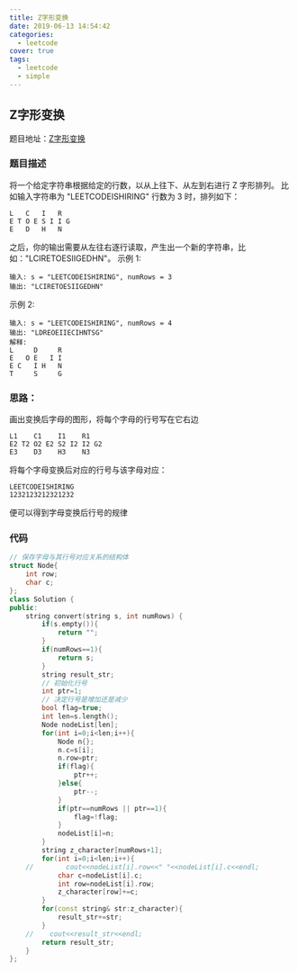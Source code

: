 ```yaml
---
title: Z字形变换
date: 2019-06-13 14:54:42
categories:
  - leetcode
cover: true
tags:
  - leetcode
  - simple
---
```

## Z字形变换

题目地址：[Z字形变换](https://leetcode-cn.com/problems/zigzag-conversion/)

### 题目描述
将一个给定字符串根据给定的行数，以从上往下、从左到右进行 Z 字形排列。
比如输入字符串为 "LEETCODEISHIRING" 行数为 3 时，排列如下：
```
L   C   I   R
E T O E S I I G
E   D   H   N
```
之后，你的输出需要从左往右逐行读取，产生出一个新的字符串，比如："LCIRETOESIIGEDHN"。
示例 1:
```
输入: s = "LEETCODEISHIRING", numRows = 3
输出: "LCIRETOESIIGEDHN"
```

示例 2:
```
输入: s = "LEETCODEISHIRING", numRows = 4
输出: "LDREOEIIECIHNTSG"
解释:
L     D     R
E   O E   I I
E C   I H   N
T     S     G
```

### 思路：

画出变换后字母的图形，将每个字母的行号写在它右边
```
L1    C1    I1    R1
E2 T2 O2 E2 S2 I2 I2 G2
E3    D3    H3    N3
```

将每个字母变换后对应的行号与该字母对应：
```
LEETCODEISHIRING
1232123212321232
```
便可以得到字母变换后行号的规律

### 代码
```cpp
// 保存字母与其行号对应关系的结构体
struct Node{
    int row;
    char c;
};
class Solution {
public:
    string convert(string s, int numRows) {
        if(s.empty()){
            return "";
        }
        if(numRows==1){
            return s;
        }
        string result_str;
        // 初始化行号
        int ptr=1;
        // 决定行号是增加还是减少
        bool flag=true;
        int len=s.length();
        Node nodeList[len];
        for(int i=0;i<len;i++){
            Node n{};
            n.c=s[i];
            n.row=ptr;
            if(flag){
                ptr++;
            }else{
                ptr--;
            }
            if(ptr==numRows || ptr==1){
                flag=!flag;
            }
            nodeList[i]=n;
        }
        string z_character[numRows+1];
        for(int i=0;i<len;i++){
    //        cout<<nodeList[i].row<<" "<<nodeList[i].c<<endl;
            char c=nodeList[i].c;
            int row=nodeList[i].row;
            z_character[row]+=c;
        }
        for(const string& str:z_character){
            result_str+=str;
        }
    //    cout<<result_str<<endl;
        return result_str;
    }
};
```
